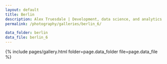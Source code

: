 ```yaml
---
layout: default
title: Berlin
description: Alex Truesdale | Development, data science, and analytics. Pursuing growth with boundless, interminable curiosity.
permalink: /photography/galleries/berlin_6/

data_folder: berlin
data_file: berlin_6
---
```

{% include pages/gallery.html folder=page.data_folder file=page.data_file %}
